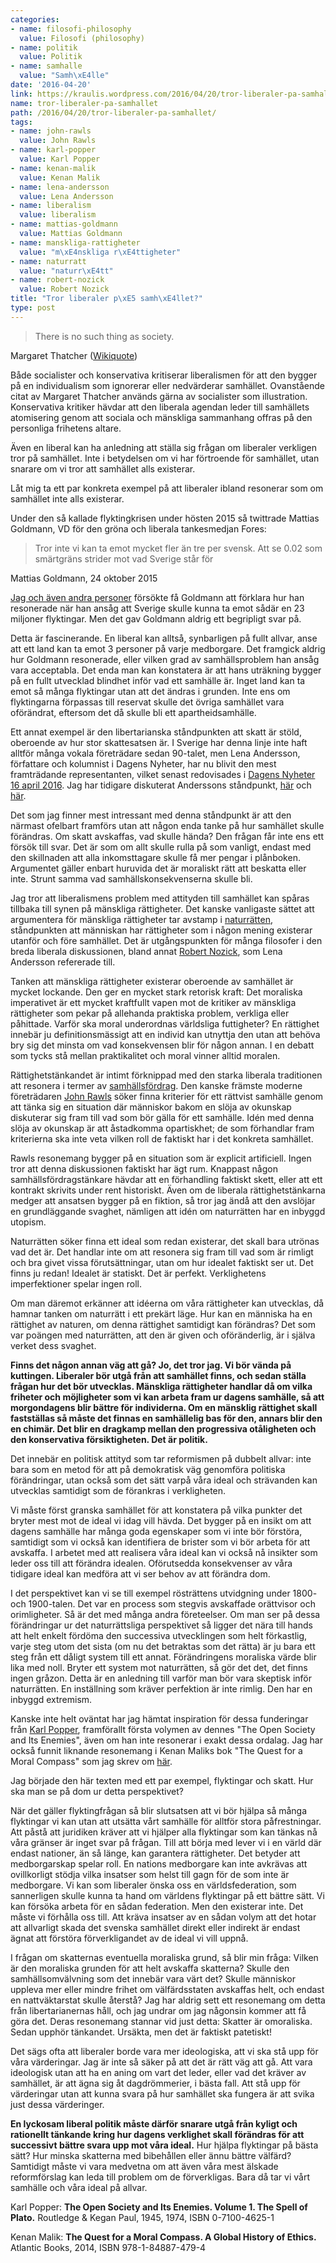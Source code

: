 ```yaml
---
categories:
- name: filosofi-philosophy
  value: Filosofi (philosophy)
- name: politik
  value: Politik
- name: samhalle
  value: "Samh\xE4lle"
date: '2016-04-20'
link: https://kraulis.wordpress.com/2016/04/20/tror-liberaler-pa-samhallet/
name: tror-liberaler-pa-samhallet
path: /2016/04/20/tror-liberaler-pa-samhallet/
tags:
- name: john-rawls
  value: John Rawls
- name: karl-popper
  value: Karl Popper
- name: kenan-malik
  value: Kenan Malik
- name: lena-andersson
  value: Lena Andersson
- name: liberalism
  value: liberalism
- name: mattias-goldmann
  value: Mattias Goldmann
- name: manskliga-rattigheter
  value: "m\xE4nskliga r\xE4ttigheter"
- name: naturratt
  value: "naturr\xE4tt"
- name: robert-nozick
  value: Robert Nozick
title: "Tror liberaler p\xE5 samh\xE4llet?"
type: post
---
```

> There is no such thing as society.

Margaret Thatcher ([Wikiquote](https://en.wikiquote.org/wiki/Margaret_Thatcher))

Både socialister och konservativa kritiserar liberalismen för att den bygger på en individualism som ignorerar eller nedvärderar samhället. Ovanstående citat av Margaret Thatcher används gärna av socialister som illustration. Konservativa kritiker hävdar att den liberala agendan leder till samhällets atomisering genom att sociala och mänskliga sammanhang offras på den personliga frihetens altare.

Även en liberal kan ha anledning att ställa sig frågan om liberaler verkligen tror på samhället. Inte i betydelsen om vi har förtroende för samhället, utan snarare om vi tror att samhället alls existerar.

Låt mig ta ett par konkreta exempel på att liberaler ibland resonerar som om samhället inte alls existerar.



Under den så kallade flyktingkrisen under hösten 2015 så twittrade Mattias Goldmann, VD för den gröna och liberala tankesmedjan Fores:

> Tror inte vi kan ta emot mycket fler än tre per svensk. Att se 0.02 som smärtgräns strider mot vad Sverige står för

Mattias Goldmann, 24 oktober 2015

[Jag och även andra personer](/2015/10/24/mattias-goldmanns-obegripliga-lattsinne-om-invandringen/) försökte få Goldmann att förklara hur han resonerade när han ansåg att Sverige skulle kunna ta emot sådär en 23 miljoner flyktingar. Men det gav Goldmann aldrig ett begripligt svar på.

Detta är fascinerande. En liberal kan alltså, synbarligen på fullt allvar, anse att ett land kan ta emot 3 personer på varje medborgare. Det framgick aldrig hur Goldmann resonerade, eller vilken grad av samhällsproblem han ansåg vara acceptabla. Det enda man kan konstatera är att hans uträkning bygger på en fullt utvecklad blindhet inför vad ett samhälle är. Inget land kan ta emot så många flyktingar utan att det ändras i grunden. Inte ens om flyktingarna förpassas till reservat skulle det övriga samhället vara oförändrat, eftersom det då skulle bli ett apartheidsamhälle.

Ett annat exempel är den libertarianska ståndpunkten att skatt är stöld, oberoende av hur stor skattesatsen är. I Sverige har denna linje inte haft alltför många vokala företrädare sedan 90-talet, men Lena Andersson, författare och kolumnist i Dagens Nyheter, har nu blivit den mest framträdande representanten, vilket senast redovisades i [Dagens Nyheter 16 april 2016](http://www.dn.se/ledare/kolumner/lena-andersson-skatt-ar-den-sanna-girigheten/). Jag har tidigare diskuterat Anderssons ståndpunkt, [här](/2013/12/15/lena-andersson-faller-i-extremistfallan/) och [här](/2014/12/05/lena-andersson-vs-karl-popper/).

Det som jag finner mest intressant med denna ståndpunkt är att den närmast ofelbart framförs utan att någon enda tanke på hur samhället skulle förändras. Om skatt avskaffas, vad skulle hända? Den frågan får inte ens ett försök till svar. Det är som om allt skulle rulla på som vanligt, endast med den skillnaden att alla inkomsttagare skulle få mer pengar i plånboken. Argumentet gäller enbart huruvida det är moraliskt rätt att beskatta eller inte. Strunt samma vad samhällskonsekvenserna skulle bli.

Jag tror att liberalismens problem med attityden till samhället kan spåras tillbaka till synen på mänskliga rättigheter. Det kanske vanligaste sättet att argumentera för mänskliga rättigheter tar avstamp i [naturrätten](https://sv.wikipedia.org/wiki/Naturr%C3%A4tt), ståndpunkten att människan har rättigheter som i någon mening existerar utanför och före samhället. Det är utgångspunkten för många filosofer i den breda liberala diskussionen, bland annat [Robert Nozick](https://en.wikipedia.org/wiki/Robert_Nozick), som Lena Andersson refererade till.

Tanken att mänskliga rättigheter existerar oberoende av samhället är mycket lockande. Den ger en mycket stark retorisk kraft: Det moraliska imperativet är ett mycket kraftfullt vapen mot de kritiker av mänskliga rättigheter som pekar på allehanda praktiska problem, verkliga eller påhittade. Varför ska moral underordnas världsliga futtigheter? En rättighet innebär ju definitionsmässigt att en individ kan utnyttja den utan att behöva bry sig det minsta om vad konsekvensen blir för någon annan. I en debatt som tycks stå mellan praktikalitet och moral vinner alltid moralen.

Rättighetstänkandet är intimt förknippad med den starka liberala traditionen att resonera i termer av [samhällsfördrag](https://en.wikipedia.org/wiki/Social_contract). Den kanske främste moderne företrädaren [John Rawls](https://en.wikipedia.org/wiki/John_Rawls) söker finna kriterier för ett rättvist samhälle genom att tänka sig en situation där människor bakom en slöja av okunskap diskuterar sig fram till vad som bör gälla för ett samhälle. Idén med denna slöja av okunskap är att åstadkomma opartiskhet; de som förhandlar fram kriterierna ska inte veta vilken roll de faktiskt har i det konkreta samhället.

Rawls resonemang bygger på en situation som är explicit artificiell. Ingen tror att denna diskussionen faktiskt har ägt rum. Knappast någon samhällsfördragstänkare hävdar att en förhandling faktiskt skett, eller att ett kontrakt skrivits under rent historiskt. Även om de liberala rättighetstänkarna medger att ansatsen bygger på en fiktion, så tror jag ändå att den avslöjar en grundläggande svaghet, nämligen att idén om naturrätten har en inbyggd utopism.

Naturrätten söker finna ett ideal som redan existerar, det skall bara utrönas vad det är. Det handlar inte om att resonera sig fram till vad som är rimligt och bra givet vissa förutsättningar, utan om hur idealet faktiskt ser ut. Det finns ju redan! Idealet är statiskt. Det är perfekt. Verklighetens imperfektioner spelar ingen roll.

Om man däremot erkänner att idéerna om våra rättigheter kan utvecklas, då hamnar tanken om naturrätt i ett prekärt läge. Hur kan en människa ha en rättighet av naturen, om denna rättighet samtidigt kan förändras? Det som var poängen med naturrätten, att den är given och oföränderlig, är i själva verket dess svaghet.

**Finns det någon annan väg att gå? Jo, det tror jag. Vi bör vända på kuttingen. Liberaler bör utgå från att samhället finns, och sedan ställa frågan hur det bör utvecklas. Mänskliga rättigheter handlar då om vilka friheter och möjligheter som vi kan arbeta fram ur dagens samhälle, så att morgondagens blir bättre för individerna. Om en mänsklig rättighet skall fastställas så måste det finnas en samhällelig bas för den, annars blir den en chimär. Det blir en dragkamp mellan den progressiva otåligheten och den konservativa försiktigheten. Det är politik.**

Det innebär en politisk attityd som tar reformismen på dubbelt allvar: inte bara som en metod för att på demokratisk väg genomföra politiska förändringar, utan också som det sätt varpå våra ideal och strävanden kan utvecklas samtidigt som de förankras i verkligheten.

Vi måste först granska samhället för att konstatera på vilka punkter det bryter mest mot de ideal vi idag vill hävda. Det bygger på en insikt om att dagens samhälle har många goda egenskaper som vi inte bör förstöra, samtidigt som vi också kan identifiera de brister som vi bör arbeta för att avskaffa. I arbetet med att realisera våra ideal kan vi också nå insikter som leder oss till att förändra idealen. Oförutsedda konsekvenser av våra tidigare ideal kan medföra att vi ser behov av att förändra dom.

I det perspektivet kan vi se till exempel rösträttens utvidgning under 1800- och 1900-talen. Det var en process som stegvis avskaffade orättvisor och orimligheter. Så är det med många andra företeelser. Om man ser på dessa förändringar ur det naturrättsliga perspektivet så ligger det nära till hands att helt enkelt fördöma den successiva utvecklingen som helt förkastlig, varje steg utom det sista (om nu det betraktas som det rätta) är ju bara ett steg från ett dåligt system till ett annat. Förändringens moraliska värde blir lika med noll. Bryter ett system mot naturrätten, så gör det det, det finns ingen gråzon. Detta är en anledning till varför man bör vara skeptisk inför naturrätten. En inställning som kräver perfektion är inte rimlig. Den har en inbyggd extremism.

Kanske inte helt oväntat har jag hämtat inspiration för dessa funderingar från [Karl Popper](/karl-popper/), framförallt första volymen av dennes "The Open Society and Its Enemies", även om han inte resonerar i exakt dessa ordalag. Jag har också funnit liknande resonemang i Kenan Maliks bok "The Quest for a Moral Compass" som jag skrev om [här](/2015/02/15/maste-lasas-kenan-maliks-bok-om-moralfilosofins-historia/).

Jag började den här texten med ett par exempel, flyktingar och skatt. Hur ska man se på dom ur detta perspektivet?

När det gäller flyktingfrågan så blir slutsatsen att vi bör hjälpa så många flyktingar vi kan utan att utsätta vårt samhälle för alltför stora påfrestningar. Att påstå att juridiken kräver att vi hjälper alla flyktingar som kan tänkas nå våra gränser är inget svar på frågan. Till att börja med lever vi i en värld där endast nationer, än så länge, kan garantera rättigheter. Det betyder att medborgarskap spelar roll. En nations medborgare kan inte avkrävas att ovillkorligt stödja vilka insatser som helst till gagn för de som inte är medborgare. Vi kan som liberaler önska oss en världsfederation, som sannerligen skulle kunna ta hand om världens flyktingar på ett bättre sätt. Vi kan försöka arbeta för en sådan federation. Men den existerar inte. Det måste vi förhålla oss till. Att kräva insatser av en sådan volym att det hotar att allvarligt skada det svenska samhället direkt eller indirekt är endast ägnat att förstöra förverkligandet av de ideal vi vill uppnå.

I frågan om skatternas eventuella moraliska grund, så blir min fråga: Vilken är den moraliska grunden för att helt avskaffa skatterna? Skulle den samhällsomvälvning som det innebär vara värt det? Skulle människor uppleva mer eller mindre frihet om välfärdsstaten avskaffas helt, och endast en nattväktarstat skulle återstå? Jag har aldrig sett ett resonemang om detta från libertarianernas håll, och jag undrar om jag någonsin kommer att få göra det. Deras resonemang stannar vid just detta: Skatter är omoraliska. Sedan upphör tänkandet. Ursäkta, men det är faktiskt patetiskt!

Det sägs ofta att liberaler borde vara mer ideologiska, att vi ska stå upp för våra värderingar. Jag är inte så säker på att det är rätt väg att gå. Att vara ideologisk utan att ha en aning om vart det leder, eller vad det kräver av samhället, är att ägna sig åt dagdrömmerier, i bästa fall. Att stå upp för värderingar utan att kunna svara på hur samhället ska fungera är att svika just dessa värderinger.

**En lyckosam liberal politik måste därför snarare utgå från kyligt och rationellt tänkande kring hur dagens verklighet skall förändras för att successivt bättre svara upp mot våra ideal.** Hur hjälpa flyktingar på bästa sätt? Hur minska skatterna med bibehållen eller ännu bättre välfärd? Samtidigt måste vi vara medvetna om att även våra mest älskade reformförslag kan leda till problem om de förverkligas. Bara då tar vi vårt samhälle och våra ideal på allvar.

Karl Popper: **The Open Society and Its Enemies. Volume 1. The Spell of Plato.** Routledge &amp; Kegan Paul, 1945, 1974, ISBN 0-7100-4625-1

Kenan Malik: **The Quest for a Moral Compass. A Global History of Ethics.** Atlantic Books, 2014, ISBN 978-1-84887-479-4

